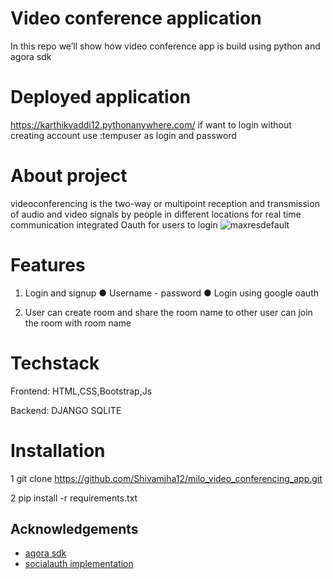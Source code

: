 
# Video conference application
In this repo we’ll show how video conference app is build using python and agora sdk

# Deployed application 

https://karthikvaddi12.pythonanywhere.com/
if want to login without creating account 
use :tempuser as login and password



# About project
videoconferencing  is the two-way or multipoint reception and transmission of audio and video signals by people in different locations for real time communication
integrated Oauth for users to login 
![maxresdefault]([https://user-images.githubusercontent.com/84653831/169335142-da9ad411-90f0-47d2-b1ed-3e7e85319f5a.jpg](https://doc-0g-4s-docs.googleusercontent.com/docs/securesc/vk2a4enfiug29ffqsj78m04o7sd3fj0v/rehqoqg01idc4u743qfgmkmlmst0tke5/1662305100000/00457885517593518647/00457885517593518647/1in8yEO6Q7LlLxlIy-SOMrx0jDDuqzhb4?e=view&ax=AI9vYm6bD6b0h9Rj7mYQzlCrWu6dVuYEvygpd8OMLK85Mo5f_uADMF1Pg4iq8R6IBMurRsUXmLne2n_WmCVfQClTbZ5N--fECIaBL8rJjqiQAx4IUI87cyEex9Nex2XJ3LbtbeOueMwKI1UYzyGbbKiKy1H_QhOfuNxCdFoJY0fDq4AsnX6t6rNTRfSNOEGYn1LI_HFjxu5rqfxsCcIrLsAJMphAbeHwpWVAH__W1c-0yKPk-dEmc56WHTtny1_T9SWHUlUWhadbbjzpjPJuJkcs7ynTSK4k1KV5D4fReIh9mGbr6jkYLnOMlYKwdtjlyn1ob-6_1lo7pY8RSFUXQ1hu1s41W1-U8TjZcb8Elc8vHA8zzByNWi3JOAFbByoUaVX_GiQI12L_vw1en44tKJAghSGt1y_ggOS3FQRyVPeV4ry4rSMntusgSWrAcfo1GXrxQmJZh6v1zWWacpF-EXooIkoFQNwFI_tGkCqI2ymKkYfmf9uvb_Q8pGSTl5ICHBL04RGy-6kssaG6FErX6jcPnuUNZxVcI25eGrmrgIn4dSkZ8HIWuNyUyCm9zfTTbFXeAiecsLrWNhAtqwyAeWQ5p_POeFGKpeFkoLFDuscHRN5rNxEz_0CL8jbHnmSZZiJMQjLnTfXN1vDPyRpqW3VowP1e4thgeyyPhZIfRQCIwImjg9LcUy_lUc0SQ255OsRp6hMIOQemIHPRiQ&uuid=11fdab45-c8bb-4b71-ba60-c98acc98557c&authuser=0))

# Features
1. Login and signup
● Username - password
● Login using google oauth

2. User can create room and share the room name to other user can join the room with room name

# Techstack 
Frontend: HTML,CSS,Bootstrap,Js

Backend: DJANGO SQLITE

# Installation

1 git clone https://github.com/Shivamjha12/milo_video_conferencing_app.git


2 pip install -r requirements.txt




## Acknowledgements

 - [agora sdk](https://docs.agora.io/en/All/downloads?platform=Web)
 - [socialauth implementation](https://www.youtube.com/watch?v=56w8p0goIfs)
